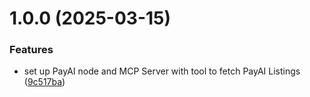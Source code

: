 # 1.0.0 (2025-03-15)


### Features

* set up PayAI node and MCP Server with tool to fetch PayAI Listings ([9c517ba](https://github.com/notorious-d-e-v/payai-mcp-server/commit/9c517bafedbaa7530b450b5f42c56b3eacf074f8))
